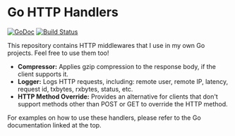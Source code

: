 # Go HTTP Handlers
[![GoDoc](https://godoc.org/github.com/c4milo/handlers?status.svg)](https://godoc.org/github.com/c4milo/handlers)
[![Build Status](https://travis-ci.org/c4milo/handlers.svg?branch=master)](https://travis-ci.org/c4milo/handlers)

This repository contains HTTP middlewares that I use in my own Go projects.
Feel free to use them too!


* **Compressor:** Applies gzip compression to the response body, if the client supports it.
* **Logger:** Logs HTTP requests, including: remote user, remote IP, latency, request id, txbytes, rxbytes, status, etc.
* **HTTP Method Override:** Provides an alternative for clients that don't support methods other than POST or GET  to override the HTTP method.

For examples on how to use these handlers, please refer to the Go documentation linked at the top.
